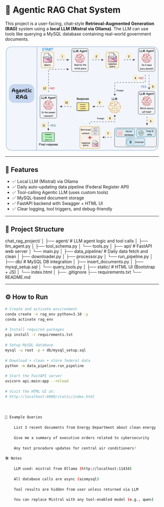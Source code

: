 # 🧠 Agentic RAG Chat System

This project is a user-facing, chat-style **Retrieval-Augmented Generation (RAG)** system using a **local LLM (Mistral via Ollama)**. The LLM can use tools like querying a MySQL database containing real-world government documents.

![Agentic RAG System Diagram](assets/agentic_rag_system.webp)

---

## 🚀 Features

- ✅ Local LLM (Mistral) via Ollama  
- ✅ Daily auto-updating data pipeline (Federal Register API)  
- ✅ Tool-calling Agentic LLM (uses custom tools)  
- ✅ MySQL-based document storage  
- ✅ FastAPI backend with Swagger + HTML UI  
- ✅ Clear logging, tool triggers, and debug-friendly  

---

## 🧩 Project Structure

chat_rag_project/
│
├── agent/ # LLM agent logic and tool calls
│ ├── llm_agent.py
│ ├── tool_schema.py
│ └── tools.py
│
├── api/ # FastAPI web server
│ └── main.py
│
├── data_pipeline/ # Daily data fetch and clean
│ ├── downloader.py
│ ├── processor.py
│ └── run_pipeline.py
│
├── db/ # MySQL DB integration
│ ├── insert_documents.py
│ ├── mysql_setup.sql
│ └── query_tools.py
│
├── static/ # HTML UI (Bootstrap + JS)
│ └── index.html
│
├── .gitignore
├── requirements.txt
└── README.md



---

## ⚙️ How to Run

```bash
# Create and activate environment
conda create -n rag_env python=3.10 -y
conda activate rag_env

# Install required packages
pip install -r requirements.txt

# Setup MySQL database
mysql -u root -p < db/mysql_setup.sql

# Download + clean + store federal data
python -m data_pipeline.run_pipeline

# Start the FastAPI server
uvicorn api.main:app --reload

# Visit the HTML UI at:
# http://localhost:8000/static/index.html



🧪 Example Queries

    List 3 recent documents from Energy Department about clean energy

    Give me a summary of executive orders related to cybersecurity

    Any test procedure updates for central air conditioners?

🛠️ Notes

    LLM used: mistral from Ollama (http://localhost:11434)

    All database calls are async (aiomysql)

    Tool results are hidden from user unless returned via LLM

    You can replace Mistral with any tool-enabled model (e.g., qwen)
